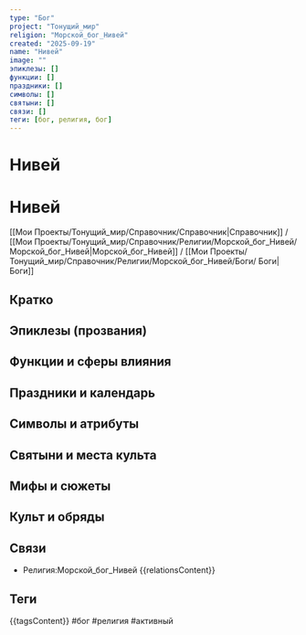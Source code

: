 ```yaml
---
type: "Бог"
project: "Тонущий_мир"
religion: "Морской_бог_Нивей"
created: "2025-09-19"
name: "Нивей"
image: ""
эпиклезы: []
функции: []
праздники: []
символы: []
святыни: []
связи: []
теги: [бог, религия, бог]
---
```




# Нивей


# Нивей

[[Мои Проекты/Тонущий_мир/Справочник/Справочник|Справочник]] / [[Мои Проекты/Тонущий_мир/Справочник/Религии/Морской_бог_Нивей/Морской_бог_Нивей|Морской_бог_Нивей]] / [[Мои Проекты/Тонущий_мир/Справочник/Религии/Морской_бог_Нивей/Боги/ Боги|Боги]]



## Кратко


## Эпиклезы (прозвания)


## Функции и сферы влияния


## Праздники и календарь


## Символы и атрибуты


## Святыни и места культа


## Мифы и сюжеты


## Культ и обряды


## Связи
- Религия:Морской_бог_Нивей
{{relationsContent}}

## Теги
{{tagsContent}}
#бог #религия #активный


